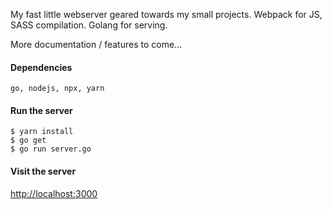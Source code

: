 My fast little webserver geared towards my small projects. Webpack for JS, SASS compilation. Golang for serving.

More documentation / features to come...

#### Dependencies

`go, nodejs, npx, yarn`

#### Run the server

    $ yarn install
    $ go get
    $ go run server.go

#### Visit the server

[http://localhost:3000](http://localhost:3000)
